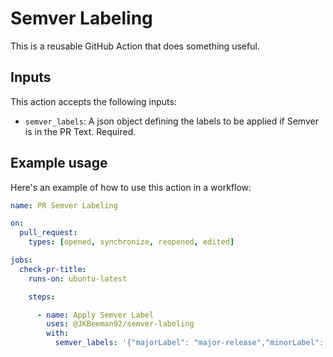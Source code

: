 # Semver Labeling

This is a reusable GitHub Action that does something useful.

## Inputs

This action accepts the following inputs:

- `semver_labels`: A json object defining the labels to be applied if Semver is in the PR Text. Required.

## Example usage

Here's an example of how to use this action in a workflow:

```yaml
name: PR Semver Labeling

on:
  pull_request:
    types: [opened, synchronize, reopened, edited]

jobs:
  check-pr-title:
    runs-on: ubuntu-latest

    steps:

      - name: Apply Semver Label
        uses: @JKBeeman92/semver-labeling
        with:
          semver_labels: '{"majorLabel": "major-release","minorLabel": "minor-release", "patchLabel": "patch-release"}'
